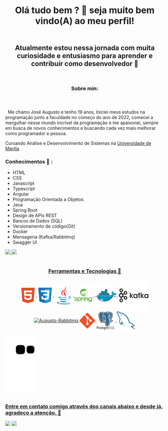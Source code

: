 <header>
<h1>Olá tudo bem ? 👋 seja muito bem vindo(A) ao meu perfil! </h1>
 </header> 
<section>
 <header>
   <h2>Atualmente estou nessa jornada com muita curiosidade e entusiasmo para aprender e contribuir como desenvolvedor 🚀  </h2>
 </header>
 <article>
   
   <header>
      <h3>Sobre min: </h3>
   </header>
   <p> 
   &nbsp Me chamo José Augusto e tenho 19 anos, Iniciei meus estudos na programação junto a faculdade no começo do ano de 2022, comecei a mergulhar nesse mundo incrível da programação e me apaixonei, sempre em busca de novos conhecimentos e buscando cada vez mais melhorar como programador e pessoa.
   </p>
  
   <p>Cursando Análise e Desenvolvimento de Sistemas na <a href="https://oficial.unimar.br">Universidade de Marília</a></p>
  
   <h3> Conhecimentos 🧱 : </h3>
    <ul>
     <li>HTML</li>
     <li>CSS</li>
     <li>Javascript</li>
     <li>Typescript</li>
     <li>Angular</li>
     <li>Programação Orientada a Objetos</li> 
     <li>Java </li>
     <li>Spring Boot</li>
     <li>Design de APIs REST</li>
     <li>Bancos de Dados (SQL)</li>
     <li>Versionamento de código(Git)</li>
     <li>Docker</li>
     <li>Mensageria (Kafka/Rabbitmq)</li>
     <li>Swagger UI</li>
    </ul>
</article>

</section>
<div>
  <a href="https://github.com/AugustoMello09">
  <img height="180em" src="https://github-readme-stats.vercel.app/api?username=AugustoMello09&show_icons=true&theme=codeSTACKr&include_all_commits=true&count_private=true"/>
  <img height="180em" src="https://github-readme-stats.vercel.app/api/top-langs/?username=AugustoMello09&layout=compact&langs_count=16&theme=codeSTACKr"/>
</div> 

<section> 
<div align="center"><br>

 <h3>Ferramentas e Tecnologias 🧱</h3>
 
<img align="center" alt="Augusto-HTML" height="50" width="50" src="https://raw.githubusercontent.com/devicons/devicon/1119b9f84c0290e0f0b38982099a2bd027a48bf1/icons/html5/html5-plain.svg">
  <img align="center" alt="Augusto-CSS" height="50" width="50" src="https://raw.githubusercontent.com/devicons/devicon/1119b9f84c0290e0f0b38982099a2bd027a48bf1/icons/css3/css3-original.svg">
 <img align="center" alt="Augusto-Java" height="60" width="60" src=https://github.com/devicons/devicon/blob/master/icons/java/java-original.svg > 
 <img align="center" alt="Augusto-SpringBoot" height="60" width="60" src="https://raw.githubusercontent.com/devicons/devicon/1119b9f84c0290e0f0b38982099a2bd027a48bf1/icons/spring/spring-original-wordmark.svg">
<img align="center" alt="Augusto-Docker" height="70" width="70" src="https://raw.githubusercontent.com/devicons/devicon/1119b9f84c0290e0f0b38982099a2bd027a48bf1/icons/docker/docker-original.svg">
 <img align="center" alt="Augusto-kafka" height="100" width="100"
 src="https://github.com/devicons/devicon/blob/master/icons/apachekafka/apachekafka-original-wordmark.svg">
 <img align="center" alt="Augusto-Rabbitmq" height="40" width="40"
 src="https://www.svgrepo.com/show/303576/rabbitmq-logo.svg">
 <img align="center" alt="Augusto-GitHub" height="50" width="50" src="https://raw.githubusercontent.com/devicons/devicon/1119b9f84c0290e0f0b38982099a2bd027a48bf1/icons/git/git-original.svg">
 <img align="center" alt="Augusto-POSTGRESQL" height="60" width="60" src="https://raw.githubusercontent.com/devicons/devicon/1119b9f84c0290e0f0b38982099a2bd027a48bf1/icons/postgresql/postgresql-original-wordmark.svg">
 <img align="center" alt="Augusto-MYSQL" height="60" width="60"
src= https://raw.githubusercontent.com/devicons/devicon/1119b9f84c0290e0f0b38982099a2bd027a48bf1/icons/mysql/mysql-original.svg> 
   
</div>  
 
![snake gif](https://github.com/AugustoMello09/AugustoMello09/blob/output/github-contribution-grid-snake.svg)  
 
</section> 

<footer> 
<div>

 <h3> Entre em contato comigo através dos canais abaixo e desde já, agradeço a atenção. 🤝 </h3>
  
  <a href="https://www.linkedin.com/in/jos%C3%A9-augusto-mello-794a94234" target="_blank"><img src="https://img.shields.io/badge/-LinkedIn-%230077B5?style=for-the-badge&logo=linkedin&logoColor=white"></a>
 <a href="mailto:joseaugusto.Mello01@gmail.com" target="_blank"><img src="https://img.shields.io/badge/Gmail-D14836?style=for-the-badge&logo=gmail&logoColor=white" target="_blank"></a>
 

  </div>
</footer> 
